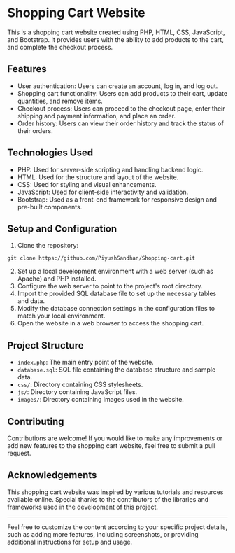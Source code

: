 

# Shopping Cart Website

This is a shopping cart website created using PHP, HTML, CSS, JavaScript, and Bootstrap. It provides users with the ability to  add products to the cart, and complete the checkout process.

## Features

- User authentication: Users can create an account, log in, and log out.
- Shopping cart functionality: Users can add products to their cart, update quantities, and remove items.
- Checkout process: Users can proceed to the checkout page, enter their shipping and payment information, and place an order.
- Order history: Users can view their order history and track the status of their orders.

## Technologies Used

- PHP: Used for server-side scripting and handling backend logic.
- HTML: Used for the structure and layout of the website.
- CSS: Used for styling and visual enhancements.
- JavaScript: Used for client-side interactivity and validation.
- Bootstrap: Used as a front-end framework for responsive design and pre-built components.

## Setup and Configuration

1. Clone the repository:

```
git clone https://github.com/PiyushSandhan/Shopping-cart.git
```

2. Set up a local development environment with a web server (such as Apache) and PHP installed.
3. Configure the web server to point to the project's root directory.
4. Import the provided SQL database file to set up the necessary tables and data.
5. Modify the database connection settings in the configuration files to match your local environment.
6. Open the website in a web browser to access the shopping cart.

## Project Structure

- `index.php`: The main entry point of the website.
- `database.sql`: SQL file containing the database structure and sample data.
- `css/`: Directory containing CSS stylesheets.
- `js/`: Directory containing JavaScript files.
- `images/`: Directory containing images used in the website.


## Contributing

Contributions are welcome! If you would like to make any improvements or add new features to the shopping cart website, feel free to submit a pull request.


## Acknowledgements

This shopping cart website was inspired by various tutorials and resources available online. Special thanks to the contributors of the libraries and frameworks used in the development of this project.

---

Feel free to customize the content according to your specific project details, such as adding more features, including screenshots, or providing additional instructions for setup and usage.

